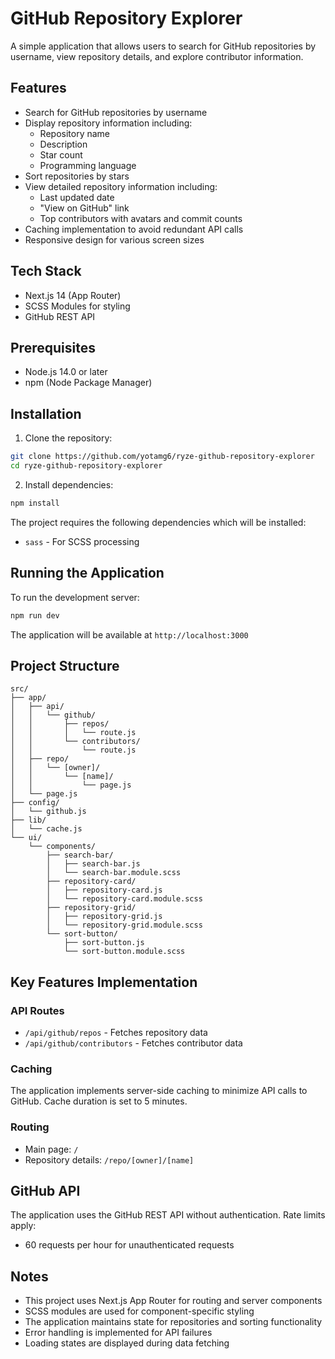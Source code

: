 # GitHub Repository Explorer

A simple application that allows users to search for GitHub repositories by username, view repository details, and explore contributor information.

## Features

- Search for GitHub repositories by username
- Display repository information including:
  - Repository name
  - Description
  - Star count
  - Programming language
- Sort repositories by stars
- View detailed repository information including:
  - Last updated date
  - "View on GitHub" link
  - Top contributors with avatars and commit counts
- Caching implementation to avoid redundant API calls
- Responsive design for various screen sizes

## Tech Stack

- Next.js 14 (App Router)
- SCSS Modules for styling
- GitHub REST API

## Prerequisites

- Node.js 14.0 or later
- npm (Node Package Manager)

## Installation

1. Clone the repository:

```bash
git clone https://github.com/yotamg6/ryze-github-repository-explorer
cd ryze-github-repository-explorer
```

2. Install dependencies:

```bash
npm install
```

The project requires the following dependencies which will be installed:

- `sass` - For SCSS processing

## Running the Application

To run the development server:

```bash
npm run dev
```

The application will be available at `http://localhost:3000`

## Project Structure

```
src/
├── app/
│   ├── api/
│   │   └── github/
│   │       ├── repos/
│   │       │   └── route.js
│   │       └── contributors/
│   │           └── route.js
│   ├── repo/
│   │   └── [owner]/
│   │       └── [name]/
│   │           └── page.js
│   └── page.js
├── config/
│   └── github.js
├── lib/
│   └── cache.js
└── ui/
    └── components/
        ├── search-bar/
        │   ├── search-bar.js
        │   └── search-bar.module.scss
        ├── repository-card/
        │   ├── repository-card.js
        │   └── repository-card.module.scss
        ├── repository-grid/
        │   ├── repository-grid.js
        │   └── repository-grid.module.scss
        └── sort-button/
            ├── sort-button.js
            └── sort-button.module.scss
```

## Key Features Implementation

### API Routes

- `/api/github/repos` - Fetches repository data
- `/api/github/contributors` - Fetches contributor data

### Caching

The application implements server-side caching to minimize API calls to GitHub. Cache duration is set to 5 minutes.

### Routing

- Main page: `/`
- Repository details: `/repo/[owner]/[name]`

## GitHub API

The application uses the GitHub REST API without authentication. Rate limits apply:

- 60 requests per hour for unauthenticated requests

## Notes

- This project uses Next.js App Router for routing and server components
- SCSS modules are used for component-specific styling
- The application maintains state for repositories and sorting functionality
- Error handling is implemented for API failures
- Loading states are displayed during data fetching

